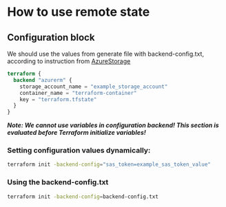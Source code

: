﻿# How to use remote state

## Configuration block

We should use the values from generate file with backend-config.txt, according to instruction from [AzureStorage](./AzureStorage.md)

```terraform
terraform {
  backend "azurerm" {
    storage_account_name = "example_storage_account"
    container_name = "terraform-container"
    key = "terraform.tfstate"
  }
}
```

_**Note: We cannot use variables in configuration backend! This section is evaluated before Terraform initialize variables!**_

### Setting configuration values dynamically:
```bash
terraform init -backend-config="sas_token=example_sas_token_value"
```

### Using the backend-config.txt

```bash
terraform init -backend-config=backend-config.txt
```